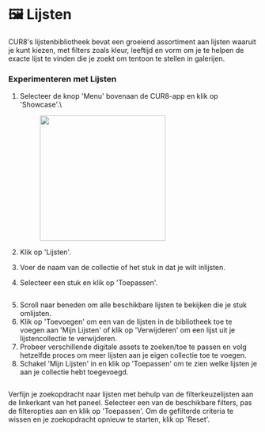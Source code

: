 # 🖼️ Lijsten

CUR8's lijstenbibliotheek bevat een groeiend assortiment aan lijsten waaruit je kunt kiezen, met filters zoals kleur, leeftijd en vorm om je te helpen de exacte lijst te vinden die je zoekt om tentoon te stellen in galerijen.

### Experimenteren met Lijsten

1. Selecteer de knop 'Menu' bovenaan de CUR8-app en klik op 'Showcase'.\
   
   <figure><img src="../../.gitbook/assets/Screenshot 2025-01-03 at 10.48.05.png" alt="" width="254"><figcaption></figcaption></figure>
2. Klik op 'Lijsten'.
3. Voer de naam van de collectie of het stuk in dat je wilt inlijsten.
4. Selecteer een stuk en klik op 'Toepassen'.

<figure><img src="../../.gitbook/assets/Screenshot 2025-01-03 at 12.24.01.png" alt=""><figcaption></figcaption></figure>

5. Scroll naar beneden om alle beschikbare lijsten te bekijken die je stuk omlijsten.
6. Klik op 'Toevoegen' om een van de lijsten in de bibliotheek toe te voegen aan 'Mijn Lijsten' of klik op 'Verwijderen' om een lijst uit je lijstencollectie te verwijderen.
7. Probeer verschillende digitale assets te zoeken/toe te passen en volg hetzelfde proces om meer lijsten aan je eigen collectie toe te voegen.
8. Schakel 'Mijn Lijsten' in en klik op 'Toepassen' om te zien welke lijsten je aan je collectie hebt toegevoegd.

<figure><img src="../../.gitbook/assets/Screenshot 2025-01-03 at 12.27.46.png" alt=""><figcaption></figcaption></figure>

Verfijn je zoekopdracht naar lijsten met behulp van de filterkeuzelijsten aan de linkerkant van het paneel. Selecteer een van de beschikbare filters, pas de filteropties aan en klik op 'Toepassen'. Om de gefilterde criteria te wissen en je zoekopdracht opnieuw te starten, klik op 'Reset'.